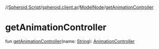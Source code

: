 //[Spheroid Script](../../index.md)/[spheroid.client.ar](../index.md)/[ModelNode](index.md)/[getAnimationController](get-animation-controller.md)



# getAnimationController  
 
fun [getAnimationController](get-animation-controller.md)(name: [String](../../spheroid/-string/index.md)): [AnimationController](../-animation-controller/index.md)  



